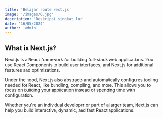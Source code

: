 ```yaml
---
title: 'Belajar route Next.js'
image: '/images/6.jpg'
description: 'Deskripsi singkat lur'
date: '16/05/2024'
author: 'admin'
---
```


## What is Next.js?

Next.js is a React framework for building full-stack web applications. You use React Components to build user interfaces, and Next.js for additional features and optimizations.

Under the hood, Next.js also abstracts and automatically configures tooling needed for React, like bundling, compiling, and more. This allows you to focus on building your application instead of spending time with configuration.

Whether you're an individual developer or part of a larger team, Next.js can help you build interactive, dynamic, and fast React applications.
